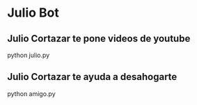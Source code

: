 # Julio Bot

## Julio Cortazar te pone videos de youtube

python julio.py


## Julio Cortazar te ayuda a desahogarte

python amigo.py
